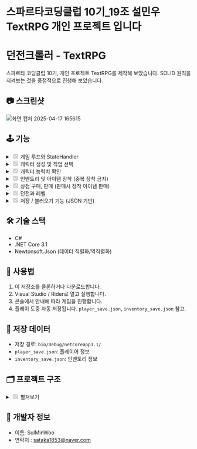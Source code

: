 # 스파르타코딩클럽 10기_19조 설민우 TextRPG 개인 프로젝트 입니다

# 던전크롤러 - TextRPG

스파르타 코딩클럽 10기, 개인 프로젝트 TextRPG를 제작해 보았습니다. SOLID 원칙을 지켜보는 것을 중점적으로 진행해 보았습니다.

## 📷 스크린샷

![화면 캡처 2025-04-17 165615](https://github.com/user-attachments/assets/b53141fe-bdb7-4673-9099-fa1608508bfc)

## 🕹️ 기능
<details>
<summary><input type="checkbox" checked disabled> 게임 루프와 StateHandler </summary>

```
interface IGameStateHandler
{
    void Handle(GameLoop context); // 또는 필요한 매개변수를 더 넣어도 됨
}
class GameLoop
{
    // 플레이어 변수
    public  Player myPlayer;
    //상태 변수
    GameState state = GameState.None;
    int waitTime = 100;

    //게임 매니져
    public Shop shop = new Shop();
    public Inventory inventory = new Inventory();
    public Database database = new Database();
    public SaveManager saveManager = new SaveManager();

    //던전관련 변수
    public DungeonResultData dungeonResultData { get; set; } = new DungeonResultData();
    static bool? isRestore = null;

    public void Run()
    {
        Init();
        InitializeStateHandlers();

        while (true)
        {
            if (stateHandlers.TryGetValue(state, out var handler))
            {
                handler.Handle(this);
            }
            else
            {
                Thread.Sleep(waitTime);
            }
        }
    }

    private Dictionary<GameState, IGameStateHandler> stateHandlers;

    private void InitializeStateHandlers()
    {
        stateHandlers = new Dictionary<GameState, IGameStateHandler>
    {
    { GameState.SetChar, new SetCharHandler() },
    { GameState.Town, new TownStateHandler() },
    { GameState.CheckStat, new CheckStatHandler() },
    { GameState.Inventory, new ShowInventoryHandler() },
    { GameState.Equip, new EquipInventoryHandler() },
    { GameState.Shop, new ShowShopHandler() },
    { GameState.Buy, new BuyShopHandler() },
    { GameState.Sell, new SellShopHandler() },
    { GameState.Dungeon, new ShowDungeonHandler() },
    { GameState.DungeonResult, new DungeonResultHandler() },
    { GameState.Restore, new GoRestoreHandler() },

    };
    }
}
```

- 인터페이스로 핸들러를 구현해두고 GameManager에서 Run() 작동시키면 사전에 초기화 해둔 Handler를 돌면서 State에 맞는 Handler를 작동시키도록 했습니다
- 과거의 State를 switch로 구분하는 것 보다 간결한 표현이 가능하고, 추가도 딕셔너리에 Hnadler만 추가해주면 됩니다.
- 외부로부터 데이터가 필요하다면 자신을 호출한 GameLoop의 데이터를 참조하여 해결합니다.

</details>
<details>
<summary><input type="checkbox" checked disabled> 캐릭터 생성 및 직업 선택</summary>

```
 public interface IAddable<T>
 {
     T Add(T other);
 }
 public class StatFloat : IAddable<StatFloat>
 {
     public float Value { get; }

     public StatFloat()
     {
         Value = 0f;
     }
     public StatFloat(float value)
     {
         Value = value;
     }

     public StatFloat Add(StatFloat other)
     {
         return new StatFloat(this.Value + other.Value);
     }
 }
 public abstract class Stat<T> where T : IAddable<T>, new()
 {
     public T _baseValue { get; protected set; }
     public T _addValue { get; protected set; }

     // 생성자에서 기본값을 설정
     public Stat(T value)
     {
         _baseValue = value;
         _addValue = new T(); 
     }

     // 최종 값을 구하는 프로퍼티
     public T FinalValue => _baseValue.Add(_addValue);

     // 기본값과 추가값을 반환하는 메서드
     public T GetBaseValue() => _baseValue;
     public T GetAddValue() => _addValue;
     public T GetFinalValue() => FinalValue;

     // 기본값 설정
     public void SetBaseValue(T value)
     {
         _baseValue = value;
     }

     // 추가값 설정
     public void SetAddValue(T value)
     {
         _addValue = _addValue.Add(value); // Add 연산을 호출
     }

 }
```
- Stat의 경우 int 일 수도, float 일 수도 있기 때문에, 제네릭 타입을 통해서 구현했습니다.
- 하지만 제네릭 타입의 경우 즉시 산술연산을 해줄 수 없기 때문에 별도의 StatInt, StatFloat 클래스를 IAddable 인터페이스를 추가하여 구현했습니다.
- Stat은 Player 클래스가 들고 있고, 각각의 직업이 Player를 상속받아 사용합니다.

</details>

  
<details>
<summary><input type="checkbox" checked disabled> 캐릭터 능력치 확인</summary>

```
  "Stat": {
    "level_name": "당신에 대한 정보 입니다.\nLv. {level}\n{nickName} ( {className} )\n",
    "attack": "공격력 : {attack}",
    "defense": "방어력 : {defense}",
    "etc": "체  력 : {hp}\nGold : {gold}\n\n0. 나가기\n"
  },
```
- 능력치는 별도의 Json 파일에 Player 관련 데이터에서 불러옵니다.
- UI/UX에 관련된 부분도 Json에서 불러오되, 파싱을 통해서 해당 부분에 원하는 수치를 넣어줍니다.

</details>

<details>
<summary><input type="checkbox" checked disabled> 인벤토리 및 아이템 장착 (중복 장착 금지) </summary>

```
   private  Dictionary<int, Item> invenDict = new Dictionary<int, Item>();
   private  Dictionary<ItemType, Item> equipDict = new Dictionary<ItemType, Item>();

   public  void AddItem(Item item)
   {
       invenDict.Add(item._id,item);
   }
   public  void DeleteItem(Item item, int num)
   {
       if (item._isEquip)
       {
           UnEquipItem(item);
       }
       invenDict.Remove(invenDict.ElementAt(num-1).Key);
   }
   public  int GetInventorySize() { return invenDict.Count; }
   public  void AddInventoryStringBuiler(bool isShowNum = false)
   {
       for (int i = 1; i < invenDict.Count + 1; i++)
       {
           Item item = invenDict.ElementAt(i - 1).Value;

           string equipText = "";
           if (item._isEquip)
               equipText = "[E]";

           if (isShowNum)
               equipText = ($"- {equipText} {i} ");
           else
               equipText = ($"- {equipText} ");

           // 패딩 과정
           string name = Utils.PadRight(equipText + item._name, 25);
           string effect = Utils.PadRight(Utils.AddEffectText(item), 20);
           string desc = Utils.PadRight(item._description, 55);
           string price = Utils.PadRight(((int)(item._price * 0.85f)).ToString(), 6);

           Utils.UpdateStringBuilder($"{name} | {effect} | {desc} | {price} G\n");
       }
       Utils.UpdateStringBuilder("\n\n");
   }

   // 토글 방식으로 작동
   public  void EquipItem(int index)
   {
       Item item = invenDict.ElementAt(index - 1).Value;
       //토글
       // 장착 해제에 따른 효과 반영
       if (equipDict.ContainsKey(item._itemType)) // 해당하는 타입이 있다면 장착해제 후 장착
       {
           if(equipDict[item._itemType]._id != item._id) // 그게 지금 아이템과 다른경우
           {
               var ChangeItem = equipDict[item._itemType];
               ChangeItem.TogleEquipState();
               ActiveItemEffect(ChangeItem);
               equipDict[item._itemType] = item;
           }
           else // 그게 지금 아이템과 같은경우
           {
               equipDict.Remove(item._itemType);
           }
       }
       else
       {
           equipDict.Add(item._itemType, item);
       }
       item.TogleEquipState();
       ActiveItemEffect(item);
   }
   //특정 아이템 장착 해제
   public  void UnEquipItem(Item item)
   {
       equipDict.Remove(item._itemType);
       item.TogleEquipState();
       ActiveItemEffect(item);
   }

   public  void ActiveItemEffect(Item item)
   {
       foreach (var value in item.GetEffect())
       {
           int effectPower = value.Value;
           if (!item._isEquip) // 효과 추가
               effectPower = -effectPower;

           GameManager.gameLoop.myPlayer.SetAddtionalStat(value.Key, effectPower);
       }
   }
```
- 딕셔너리에서는 기존 Database의 idx를 확인하여 item을 관리하는 방식과 다르게, 딕셔너리에서의 index를 기준으로 아이템을 얻거나 파괴합니다
- 기본적으로 장착은 토글 형식으로 구현하였고, Type을 딕셔너리에 넣어두어 중복 장착을 금지했습니다
- 상점에서 판매하는 경우에도 바로 장착이 해제 될 수 있도록 하였습니다.


</details>


<details>
<summary><input type="checkbox" checked disabled> 상점 구매, 판매  (판매시 장착 아이템 판매) </summary>

```
 public  void AddShopStringBuiler(bool isShowNum = false)
 {
     for (int i = 1; i < shopItems.Count+1; i++)
     {
         Item item = shopItems.ElementAt(i-1).Value.Item1;
         bool isBuy = shopItems.ElementAt(i-1).Value.Item2;


         string equipText = "";

         if (isShowNum)
             equipText = ($"- {i} ");
         else
             equipText = ($"- ");

         string name = Utils.PadRight(equipText + item._name, 25);
         string effect = Utils.PadRight(Utils.AddEffectText(item), 20);
         string desc = Utils.PadRight(item._description, 55);
         string price = Utils.PadRight(((int)(item._price)).ToString(), 6);

         Utils.UpdateStringBuilder($"{name} | {effect} | {desc} | ");


         if(isBuy)
             Utils.UpdateStringBuilder("[구매완료]\n");
         else
             Utils.UpdateStringBuilder($"{price}G\n");

     }
     Utils.UpdateStringBuilder("\n\n");
 }

 public string BuyItem(int index)
 {
     Database database = GameManager.gameLoop.database;
     Item item = shopItems.ElementAt(index - 1).Value.Item1;
     // 안 산 물건이라면
     if (shopItems[item._id].Item2 == false)
     {
         if(GameManager.gameLoop.myPlayer._gold >= item._price)
         {
             shopItems[item._id] = (item,true);
             GameManager.gameLoop.inventory.AddItem(item);
             GameManager.gameLoop.myPlayer.ChangeGold(-item._price);
             return database.sceneDatas.Shop.buy_Succ;
         }
         else
             return database.sceneDatas.Shop.buy_fail;
     }
     else
         return database.sceneDatas.Shop.buy_already;
 }

 public  void SellItem(int num)
 {
     Item sellItem = GameManager.gameLoop.inventory.GetItem(num);
     shopItems[sellItem._id] = (sellItem, false);
     int sellPrice = (int)(sellItem._price * 0.85f);
     GameManager.gameLoop.myPlayer.ChangeGold(sellPrice);
     GameManager.gameLoop.inventory.DeleteItem(sellItem, num);
 }
```
- 별도의 유틸리티에 패딩을 위한 함수를 작성해두어 UI가 일정하게 보여질 수 있도록 하였고
- 중복 구매를 막아서 이미 구매한 물건이라면 상점의 Dictionary<int, (Item, bool)> shopItems 에 bool 값으로 해당 정보를 저장해 두었습니다.
- 판매시에는 장착해제를 진행하여, 인벤토리에서 삭제하고 능력치도 반환하게 됩니다

</details>

<details>
<summary><input type="checkbox" checked disabled> 던전과 레벨 </summary>

```
[
  {
    "Idx": 1,
    "Name": "쉬운 던전",
    "Defense": 5,
    "Gold": 1000,
    "DefenseProbability": 0.4,
    "FailHealthDivied": 2,
    "MinUseHp": 20,
    "MaxUseHp": 35,
    "GoldRatio": 2
  },
  {
    "Idx": 2,
    "Name": "일반 던전",
    "Defense": 11,
    "Gold": 1700,
    "DefenseProbability": 0.4,
    "FailHealthDivied": 2,
    "MinUseHp": 20,
    "MaxUseHp": 35,
    "GoldRatio": 2
  },
  {
    "Idx": 3,
    "Name": "어려운 던전",
    "Defense": 17,
    "Gold": 2500,
    "DefenseProbability": 0.4,
    "FailHealthDivied": 2,
    "MinUseHp": 20,
    "MaxUseHp": 35,
    "GoldRatio": 2
  }
]
```
- 던전에 대한 정보 또한 별도의 Json 파일에 저장하여 불러와서 포맷팅을 해주는 방식으로 구현했습니다
- 이를 통해서 던전의 난이도와 이름, 추가를 유동적으로 쉽게 할수 있도록 구현했습니다.

</details>

<details>
<summary><input type="checkbox" checked disabled> 저장 / 불러오기 기능 (JSON 기반) </summary>

```
public interface ISave<T>
{
    void Save(T data);
    T Load();
}
    public class ItemSaveData
    {
        public int Id { get; set; }
        public bool IsEquipped { get; set; }
    }

    public class InventorySave : ISave<Dictionary<int, Item>>
    {
        private const string SavePath = "inventory_save.json";

        public void Save(Dictionary<int, Item> inventory)
        {
            var dto = ConvertToDTO(inventory);
            var json = JsonSerializer.Serialize(dto, new JsonSerializerOptions { WriteIndented = true });
            File.WriteAllText(SavePath, json);
        }

        public Dictionary<int, Item> Load()
        {
            if (!File.Exists(SavePath)) return null;

            var json = File.ReadAllText(SavePath);
            var dto = JsonSerializer.Deserialize<InventorySaveData>(json);
            return ConvertToInventory(dto);
        }

        private InventorySaveData ConvertToDTO(Dictionary<int, Item> inventory)
        {
            var dto = new InventorySaveData();

            foreach (var value in inventory)
            {
                dto.Items.Add(new ItemSaveData
                {
                    Id = value.Key,
                    IsEquipped = value.Value._isEquip
                });
            }

            return dto;
        }

        private Dictionary<int, Item> ConvertToInventory(InventorySaveData data)
        {
            // 1) 기존 인벤토리/장착 컬렉션 초기화
            var invenDict = new Dictionary<int, Item>();
            GameManager.gameLoop.inventory.GetEquipDict().Clear();

            // 2) 각 DTO로부터 Item 인스턴스 생성
            foreach (var itemDto in data.Items)
            {
                var item = Item.Create(itemDto.Id);
                if (item == null)
                    continue;

                invenDict[itemDto.Id] = item;
                GameManager.gameLoop.shop.SetItemBuy(item._id);

                if (itemDto.IsEquipped)
                {
                    item.TogleEquipState();
                    GameManager.gameLoop.inventory.GetEquipDict()[item._itemType] = item;
                    GameManager.gameLoop.inventory.ActiveItemEffect(item);
                }
            }
            return invenDict;
        }
    }
```
- 저장 할 수 있음을 나타내는 인터페이스를 추가하였습니다
- 이를 기반으로 Json 파일을 읽어와 데이터를 저장 / 로드 합니다
- 저장의 경우는 ConvertToDTO() 함수를 통해 딕셔너리 값을 Data Transfer Object(데이터 전송 객체)로 변환 합니다.
- 로드의 경우는 ConvertToInventory() 함수를 통해 dto 값을 딕셔너리로 변환 합니다.

</details>

## 🛠️ 기술 스택

- C#
- .NET Core 3.1
- Newtonsoft.Json (데이터 직렬화/역직렬화)

## 🧙 사용법

1. 이 저장소를 클론하거나 다운로드합니다.
2. Visual Studio / Rider로 열고 실행합니다.
3. 콘솔에서 안내에 따라 게임을 진행합니다.
4. 플레이 도중 자동 저장됩니다. `player_save.json`, `inventory_save.json` 참고.

## 💾 저장 데이터

- 저장 경로: `bin/Debug/netcoreapp3.1/`
- `player_save.json`: 플레이어 정보
- `inventory_save.json`: 인벤토리 정보

## 🗂️ 프로젝트 구조
<details>
<summary><input type="checkbox" checked disabled> 펼쳐보기 </summary>

```
TextRpg/
├── Data/
│   ├── DungeonData.cs
│   ├── ItemData.cs
│   ├── JobData.cs
│   └── SceneData.cs
│
├── Database/
│   ├── Database.cs
│   └── DataLoader.cs
│
├── GameLogic/
│   ├── Dungeon.cs
│   ├── GameManager.cs
│   ├── Inventory.cs
│   ├── Item.cs
│   ├── Lobby.cs
│   ├── SaveManager.cs
│   └── Shop.cs
│
├── Json/
│   ├── dungeons.json
│   ├── items.json
│   ├── Jobs.json
│   └── sceneText.json
│
├── Player/
│   ├── Player.cs
│   └── Stats.cs
│
├── Utility/
│   ├── Define.cs
│   └── Utils.cs
```
</details>


## 🙋 개발자 정보

- 이름: SulMinWoo
- 연락처 : sataka1853@naver.com
